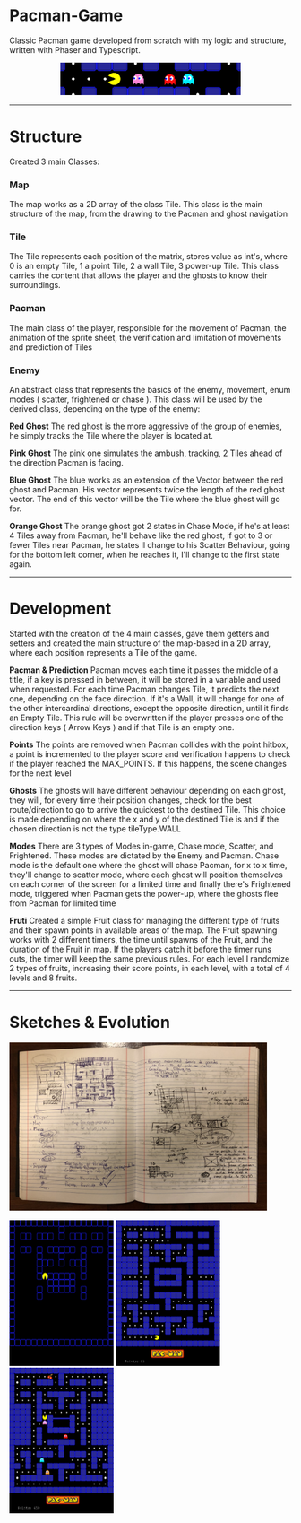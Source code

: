 # Pacman-Game
Classic Pacman game developed from scratch with my logic and structure, written with Phaser and Typescript.

<p align="center">
  <img src='https://github.com/AfonsoCFonseca/Pacman-Game/blob/master/screenshots/separator1.png'>
</p>

---------------------------------------------------------------
# Structure
Created 3 main Classes:
### Map ###
The map works as a 2D array of the class Tile. This class is the main structure of the map, from the drawing to the Pacman and ghost navigation

### Tile ###
The Tile represents each position of the matrix, stores value as int's, where 0 is an empty Tile, 1 a point Tile, 2 a wall Tile, 3 power-up Tile.
This class carries the content that allows the player and the ghosts to know their surroundings.

### Pacman ###
The main class of the player, responsible for the movement of Pacman, the animation of the sprite sheet, the verification and limitation of movements and prediction of Tiles 

### Enemy ###
An abstract class that represents the basics of the enemy, movement, enum modes ( scatter, frightened or chase ).
This class will be used by the derived class, depending on the type of the enemy:

**Red Ghost**
  The red ghost is the more aggressive of the group of enemies, he simply tracks the Tile where the player is located at.
  
**Pink Ghost**
The pink one simulates the ambush, tracking, 2 Tiles ahead of the direction Pacman is facing.

**Blue Ghost**
  The blue works as an extension of the Vector between the red ghost and Pacman. His vector represents twice the length of the red ghost vector. The end of this vector will be the Tile where the blue ghost will go for.
  
**Orange Ghost**
  The orange ghost got 2 states in Chase Mode, if he's at least 4 Tiles away from Pacman, he'll behave like the red ghost, if got to 3 or fewer Tiles near Pacman, he states ll change to his Scatter Behaviour, going for the bottom left corner, when he reaches it, I'll change to the first state again.

---------------------------------------------------------------
# Development
Started with the creation of the 4 main classes, gave them getters and setters and created the main structure of the map-based in a 2D array, where each position represents a Tile of the game.

**Pacman & Prediction** Pacman moves each time it passes the middle of a title, if a key is pressed in between, it will be stored in a variable and used when requested.
For each time Pacman changes Tile, it predicts the next one, depending on the face direction. If it's a Wall, it will change for one of the other intercardinal directions, except the opposite direction, until it finds an Empty Tile.
This rule will be overwritten if the player presses one of the direction keys ( Arrow Keys ) and if that Tile is an empty one.

**Points** The points are removed when Pacman collides with the point hitbox, a point is incremented to the player score and verification happens to check if the player reached the MAX_POINTS. If this happens, the scene changes for the next level

**Ghosts** The ghosts will have different behaviour depending on each ghost, they will, for every time their position changes, check for the best route/direction to go to arrive the quickest to the destined Tile.
This choice is made depending on where the x and y of the destined Tile is and if the chosen direction is not the type tileType.WALL

**Modes** There are 3 types of Modes in-game, Chase mode, Scatter, and Frightened. These modes are dictated by the Enemy and Pacman. Chase mode is the default one where the ghost will chase Pacman, for x to x time, they'll change to scatter mode, where each ghost will position themselves on each corner of the screen for a limited time and finally there's Frightened mode, triggered when Pacman gets the power-up, where the ghosts flee from Pacman for limited time

**Fruti** Created a simple Fruit class for managing the different type of fruits and their spawn points in available areas of the map. The Fruit spawning works with 2 different timers, the time until spawns of the Fruit, and the duration of the Fruit in map. If the players catch it before the timer runs outs, the timer will keep the same previous rules. For each level I randomize 2 types of fruits, increasing their score points, in each level, with a total of 4 levels and 8 fruits.

---------------------------------------------------------------
# Sketches & Evolution

<p float="left">
  <img width="460" height="300"  src='https://github.com/AfonsoCFonseca/Pacman-Game/blob/master/screenshots/IMG_5620.jpg' >
 </p>
 <p float="left">
  <img width="186" height="260" src='https://github.com/AfonsoCFonseca/Pacman-Game/blob/master/screenshots/02-04.png'>
  <img width="186" height="260" src='https://github.com/AfonsoCFonseca/Pacman-Game/blob/master/screenshots/04-04 - Copy.png'>
  <img width="186" height="260" src='https://github.com/AfonsoCFonseca/Pacman-Game/blob/master/screenshots/11-04.png' >  
 </p>
